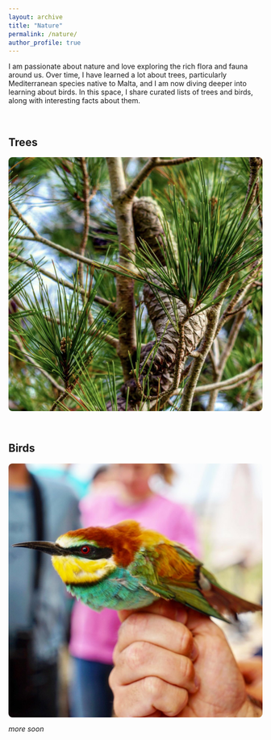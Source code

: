 ```yaml
---
layout: archive
title: "Nature"
permalink: /nature/
author_profile: true
---
```



I am passionate about nature and love exploring the rich flora and fauna around us. Over time, I have learned a lot about trees, particularly Mediterranean species native to Malta, and I am now diving deeper into learning about birds. In this space, I share curated lists of trees and birds, along with interesting facts about them.

<div style="display: flex; flex-wrap: wrap; gap: 2rem; margin-top: 2rem;">
  <div style="flex: 1; min-width: 300px;">
    <h2>Trees</h2>
    <div style="width: 100%; aspect-ratio: 1 / 1; overflow: hidden; border-radius: 8px;">
      <img src="/images/trees-cover.png" alt="trees" style="width: 100%; height: 100%; object-fit: cover; display: block;">
    </div>
  </div>
  
  <div style="flex: 1; min-width: 300px;">
    <h2>Birds</h2>
    <div style="width: 100%; aspect-ratio: 1 / 1; overflow: hidden; border-radius: 8px;">
      <img src="/images/birds-cover.png" alt="birds" style="width: 100%; height: 100%; object-fit: cover; display: block;">
    </div>
  </div>
</div>

_more soon_
